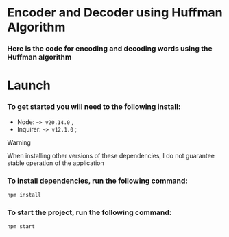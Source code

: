 # Encoder and Decoder using Huffman Algorithm
### Here is the code for encoding and decoding words using the Huffman algorithm
# Launch
### To get started you will need to the following install:
- Node: ```~> v20.14.0``` ,
- Inquirer: ```~> v12.1.0``` ;

> [!WARNING]
> When installing other versions of these dependencies, I do not guarantee stable operation of the application

### To install dependencies, run the following command:
```sh
npm install
```
### To start the project, run the following command:
```sh
npm start
```
